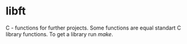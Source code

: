 # libft
C - functions for further projects. Some functions are equal standart C library functions.
To get a library run *make*.

